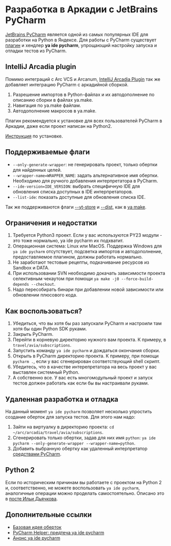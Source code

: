 # Разработка в Аркадии с JetBrains PyCharm
[JetBrains PyCharm](https://www.jetbrains.com/pycharm) является одной из самых популярных IDE для разработки на Python в Яндексе.
Для работы с PyCharm существует [плагин](https://docs.yandex-team.ru/devtools/src/ide#jb-plugin) и хендлер **ya ide pycharm**, упрощающий настройку запуска и отладки тестов из PyCharm.

## IntelliJ Arcadia plugin
Помимо интеграций с Arc VCS и Arcanum, [IntelliJ Arcadia Plugin](https://docs.yandex-team.ru/devtools/src/ide#jb-plugin) так же добавляет интеграцию PyCharm с аркадийной сборкой.
1. Разрешение импортов в Python-файлах и их автодополнение по описанию сборки в файлах ya.make.
2. Навигация по ya.make файлам.
3. Автодополнение макросов в ya.make.

Плагин рекомендуется к установке для всех пользователей PyCharm в Аркадии, даже если проект написан на Python2.

[Инструкция](https://docs.yandex-team.ru/devtools/intro/quick-start-guide#jb-plugin-setup) по установке.

## Поддерживаемые флаги
* `--only-generate-wrapper`: не генерировать проект, только обертки для найденных целей.
* `--wrapper-name=WRAPPER_NAME`: задать альтернативное имя обертки. Необходимо для ручного добавления интерпретатора в PyCharm.
* `--ide-version=IDE_VERSION`: выбрать специфичную IDE для обновления списка доступных в IDE интерпретаторов.
* `--list-ide`: показать доступные для обновления списка IDE.

Так же поддерживаются флаги [--yt-store](../ya_make/yt_store.md) и [--dist](../ya_make/dist.md), как в [ya make](../ya_make/index.md).

## Ограничения и недостатки
1. Требуется Python3 проект. Если у вас используются PY23 модули - это тоже нормально, ya ide pycharm их подхватит.
2. Операционная система: Linux или MacOS. Поддержка Windows для `ya ide pycharm` отсутствует, подсветка импортов и автодополнение, предоставляемое плагином, должны работать нормально.
3. Не заработают тестовые рецепты, подкачивание ресурсов из Sandbox и DATA.
4. При использовании SVN необходимо докачать зависимости проекта селективным чекаутом при помощи `ya make -j0 --force-build-depends --checkout`.
5. Надо пересобирать бинари при добавлении новой зависимости или обновлении плюсового кода.

## Как воспользоваться?
1. Убедиться, что вы хотя бы раз запускали PyCharm и настроили там хотя бы один Python SDK руками.
2. Закрыть PyCharm.
3. Перейти в корневую директорию нужного вам проекта. К примеру, в `travel/avia/subscriptions`.
4. Запустить команду `ya ide pycharm` и дождаться окончания сборки.
5. Открыть в PyCharm директорию проекта. К примеру, при помощи `pycharm .`, если у вас сгенерирован соответствующий shell скрипт.
6. Убедитесь, что в качестве интерепретатора на весь проект у вас выставлен системный Python.
7. А собственно все. У вас есть многомодульный проект и запуск тестов должен работать как если бы вы настраивали руками.


## Удаленная разработка и отладка
На данный момент `ya ide pycharm` позволяет несколько упростить создание оберток для запуска тестов.
Для этого нам надо:
1. Зайти на виртуалку в директорию проекта: `cd ~/arc/arcadia/travel/avia/subscriptions`.
2. Сгенерировать только обертки, задав для них имя `python`: `ya ide pycharm --only-generate-wrapper --wrapper-name=python`.
3. Добавить выбранную обертку как удаленный интерпретатор [средствами PyCharm](https://www.jetbrains.com/help/pycharm/configuring-remote-interpreters-via-ssh.html#ssh).

## Python 2
Если по историческим причинам вы работаете с проектом на Python 2 и, соответственно, не можете воспользовать `ya ide pycharm`, аналогичные операции можно проделать самостоятельно.
Описано это в [посте Ильи Дьячкова](https://i-dyachkov.at.yandex-team.ru/1). 

## Дополнительные ссылки
- [Базовая идея оберток](https://i-dyachkov.at.yandex-team.ru/1)
- [PyCharm Helper: предтеча ya ide pycharm](https://clubs.at.yandex-team.ru/python/3386)
- [Анонс ya ide pycharm](https://clubs.at.yandex-team.ru/python/3392)

